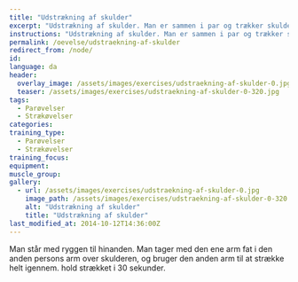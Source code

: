 ```yaml
---
title: "Udstrækning af skulder"
excerpt: "Udstrækning af skulder. Man er sammen i par og trækker skulderbladene fra hinanden. "
instructions: "Udstrækning af skulder. Man er sammen i par og trækker skulderbladene fra hinanden. "
permalink: /oevelse/udstraekning-af-skulder
redirect_from: /node/
id: 
language: da
header:
  overlay_image: /assets/images/exercises/udstraekning-af-skulder-0.jpg
  teaser: /assets/images/exercises/udstraekning-af-skulder-0-320.jpg
tags:
  - Parøvelser
  - Strækøvelser
categories:
training_type: 
  - Parøvelser
  - Strækøvelser
training_focus: 
equipment:
muscle_group:
gallery:
  - url: /assets/images/exercises/udstraekning-af-skulder-0.jpg
    image_path: /assets/images/exercises/udstraekning-af-skulder-0-320.jpg
    alt: "Udstrækning af skulder"
    title: "Udstrækning af skulder"
last_modified_at: 2014-10-12T14:36:00Z
---
```


Man står med ryggen til hinanden. Man tager med den ene arm fat i den anden persons arm over skulderen, og bruger den anden arm til at strække helt igennem. hold strækket i 30 sekunder.
